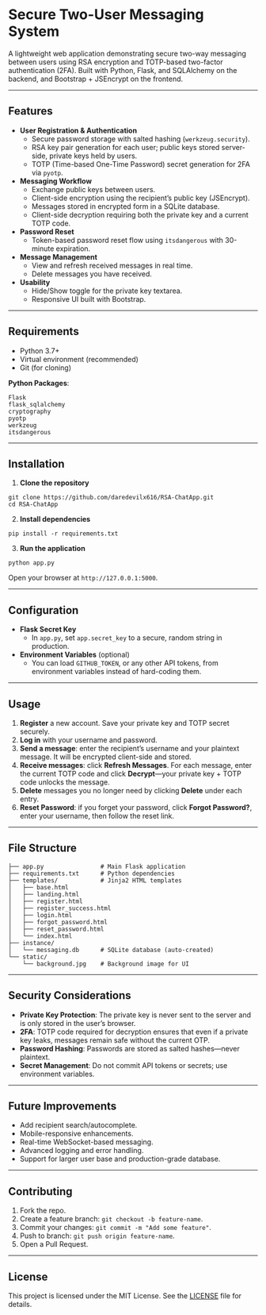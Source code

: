 # Secure Two-User Messaging System

A lightweight web application demonstrating secure two-way messaging between users using RSA encryption and TOTP-based two-factor authentication (2FA). Built with Python, Flask, and SQLAlchemy on the backend, and Bootstrap + JSEncrypt on the frontend.

---

## Features

- **User Registration & Authentication**
  - Secure password storage with salted hashing (`werkzeug.security`).
  - RSA key pair generation for each user; public keys stored server-side, private keys held by users.
  - TOTP (Time-based One-Time Password) secret generation for 2FA via `pyotp`.
- **Messaging Workflow**
  - Exchange public keys between users.
  - Client-side encryption using the recipient’s public key (JSEncrypt).
  - Messages stored in encrypted form in a SQLite database.
  - Client-side decryption requiring both the private key and a current TOTP code.
- **Password Reset**
  - Token-based password reset flow using `itsdangerous` with 30-minute expiration.
- **Message Management**
  - View and refresh received messages in real time.
  - Delete messages you have received.
- **Usability**
  - Hide/Show toggle for the private key textarea.
  - Responsive UI built with Bootstrap.

---

## Requirements

- Python 3.7+
- Virtual environment (recommended)
- Git (for cloning)

**Python Packages**:

```text
Flask
flask_sqlalchemy
cryptography
pyotp
werkzeug
itsdangerous
```

---

## Installation

1. **Clone the repository**
```
git clone https://github.com/daredevilx616/RSA-ChatApp.git
cd RSA-ChatApp
```

2. **Install dependencies**
```
pip install -r requirements.txt
```

3. **Run the application**
```
python app.py
```

Open your browser at `http://127.0.0.1:5000`.

---

## Configuration

- **Flask Secret Key**
  - In `app.py`, set `app.secret_key` to a secure, random string in production.
- **Environment Variables** (optional)
  - You can load `GITHUB_TOKEN`, or any other API tokens, from environment variables instead of hard-coding them.

---

## Usage

1. **Register** a new account. Save your private key and TOTP secret securely.
2. **Log in** with your username and password.
3. **Send a message**: enter the recipient’s username and your plaintext message. It will be encrypted client-side and stored.
4. **Receive messages**: click **Refresh Messages**. For each message, enter the current TOTP code and click **Decrypt**—your private key + TOTP code unlocks the message.
5. **Delete** messages you no longer need by clicking **Delete** under each entry.
6. **Reset Password**: if you forget your password, click **Forgot Password?**, enter your username, then follow the reset link.

---

## File Structure

```text
├── app.py                # Main Flask application
├── requirements.txt      # Python dependencies
├── templates/            # Jinja2 HTML templates
│   ├── base.html
│   ├── landing.html
│   ├── register.html
│   ├── register_success.html
│   ├── login.html
│   ├── forgot_password.html
│   ├── reset_password.html
│   └── index.html
├── instance/
│   └── messaging.db      # SQLite database (auto-created)
└── static/
    └── background.jpg    # Background image for UI
```

---

## Security Considerations

- **Private Key Protection**: The private key is never sent to the server and is only stored in the user’s browser.
- **2FA**: TOTP code required for decryption ensures that even if a private key leaks, messages remain safe without the current OTP.
- **Password Hashing**: Passwords are stored as salted hashes—never plaintext.
- **Secret Management**: Do not commit API tokens or secrets; use environment variables.

---

## Future Improvements

- Add recipient search/autocomplete.
- Mobile-responsive enhancements.
- Real-time WebSocket-based messaging.
- Advanced logging and error handling.
- Support for larger user base and production-grade database.

---

## Contributing

1. Fork the repo.
2. Create a feature branch: `git checkout -b feature-name`.
3. Commit your changes: `git commit -m "Add some feature"`.
4. Push to branch: `git push origin feature-name`.
5. Open a Pull Request.

---

## License

This project is licensed under the MIT License. See the [LICENSE](LICENSE) file for details.

